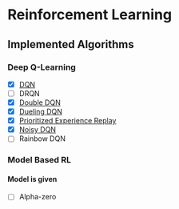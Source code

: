 # Reinforcement Learning

## Implemented Algorithms

### Deep Q-Learning
- [x] [DQN](Deep%20Q%20Learning/DQN.py)
- [ ] DRQN
- [x] [Double DQN](Deep%20Q%20Learning/Double-DQN.py)
- [x] [Dueling DQN](Deep%20Q%20Learning/Dueling-DQN.py)
- [x] [Prioritized Experience Replay](Deep%20Q%20Learning/Priotitized%20Experience%20Replay/)
- [x] [Noisy DQN](Deep%20Q%20Learning/Noisy-DQN.py)
- [ ] Rainbow DQN

### Model Based RL
#### Model is given
- [ ] Alpha-zero

